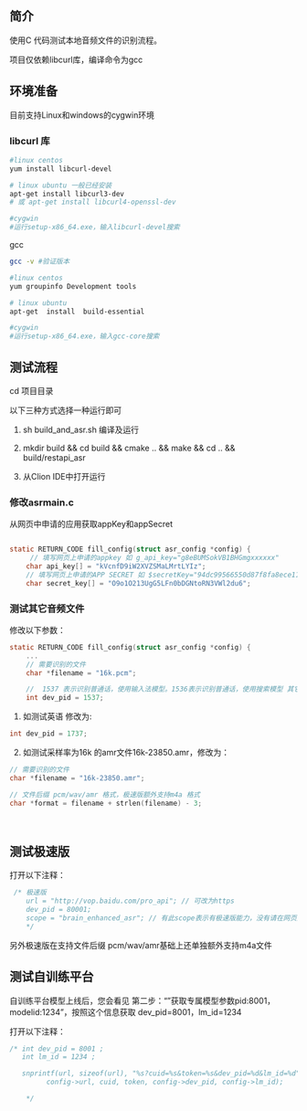 ## 简介

使用C 代码测试本地音频文件的识别流程。

项目仅依赖libcurl库，编译命令为gcc

## 环境准备

目前支持Linux和windows的cygwin环境

### libcurl 库

```bash
#linux centos
yum install libcurl-devel

# linux ubuntu 一般已经安装
apt-get install libcurl3-dev 
# 或 apt-get install libcurl4-openssl-dev

#cygwin
#运行setup-x86_64.exe，输入libcurl-devel搜索
```



gcc

```bash
gcc -v #验证版本

#linux centos
yum groupinfo Development tools

# linux ubuntu
apt-get  install  build-essential

#cygwin
#运行setup-x86_64.exe，输入gcc-core搜索 
```






## 测试流程

cd  项目目录

以下三种方式选择一种运行即可

1. sh build_and_asr.sh  编译及运行

2. mkdir build && cd build && cmake .. && make && cd .. && build/restapi_asr
3. 从Clion IDE中打开运行



### 修改asrmain.c

从网页中申请的应用获取appKey和appSecret

```c

static RETURN_CODE fill_config(struct asr_config *config) {
     // 填写网页上申请的appkey 如 g_api_key="g8eBUMSokVB1BHGmgxxxxxx"
    char api_key[] = "kVcnfD9iW2XVZSMaLMrtLYIz";
    // 填写网页上申请的APP SECRET 如 $secretKey="94dc99566550d87f8fa8ece112xxxxx"
    char secret_key[] = "O9o1O213UgG5LFn0bDGNtoRN3VWl2du6";

```





### 测试其它音频文件



修改以下参数：

```c
static RETURN_CODE fill_config(struct asr_config *config) {
    ...
    // 需要识别的文件
    char *filename = "16k.pcm";

    //  1537 表示识别普通话，使用输入法模型。1536表示识别普通话，使用搜索模型 其它语种参见文档
    int dev_pid = 1537;
```



1. 如测试英语 修改为:

```c
int dev_pid = 1737;
```

2. 如测试采样率为16k 的amr文件16k-23850.amr，修改为：

```c
// 需要识别的文件
char *filename = "16k-23850.amr";

// 文件后缀 pcm/wav/amr 格式，极速版额外支持m4a 格式
char *format = filename + strlen(filename) - 3;
```

   ​



## 测试极速版

打开以下注释：

```c
 /* 极速版
    url = "http://vop.baidu.com/pro_api"; // 可改为https
    dev_pid = 80001;
    scope = "brain_enhanced_asr"; // 有此scope表示有极速版能力，没有请在网页里开通极速版 （开通后可能会收费）
    */
```

另外极速版在支持文件后缀 pcm/wav/amr基础上还单独额外支持m4a文件 ​

## 测试自训练平台

自训练平台模型上线后，您会看见 第二步：“”获取专属模型参数pid:8001，modelid:1234”，按照这个信息获取 dev_pid=8001，lm_id=1234

打开以下注释：

```c
/* int dev_pid = 8001 ;   
   int lm_id = 1234 ;

   snprintf(url, sizeof(url), "%s?cuid=%s&token=%s&dev_pid=%d&lm_id=%d",
         config->url, cuid, token, config->dev_pid, config->lm_id);   

    */
```